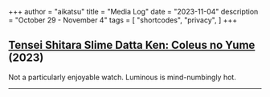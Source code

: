+++
author = "aikatsu"
title = "Media Log"
date = "2023-11-04"
description = "October 29 - November 4"
tags = [
    "shortcodes",
    "privacy",
]
+++

## [Tensei Shitara Slime Datta Ken: Coleus no Yume](https://anidb.net/anime/17873) (2023)

Not a particularly enjoyable watch. Luminous is mind-numbingly hot.
<br>

---

<br>





